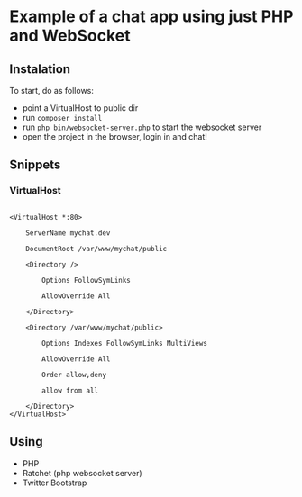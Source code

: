 # Example of a chat app using just PHP and WebSocket

## Instalation
To start, do as follows:

* point a VirtualHost to public dir
* run <code>composer install</code> 
* run <code>php bin/websocket-server.php</code> to start the websocket server
* open the project in the browser, login in and chat!

## Snippets
### VirtualHost
<code>
&lt;VirtualHost *:80&gt;
<br/>    ServerName mychat.dev
<br/>    DocumentRoot /var/www/mychat/public
<br/>    &ltDirectory /&gt;
<br/>        Options FollowSymLinks
<br/>        AllowOverride All
<br/>    &lt;/Directory&gt;
<br/>    &lt;Directory /var/www/mychat/public&gt;
<br/>        Options Indexes FollowSymLinks MultiViews
<br/>        AllowOverride All
<br/>        Order allow,deny
<br/>        allow from all
<br/>    &lt;/Directory&gt;
&lt;/VirtualHost&gt;
</code>

## Using
* PHP
* Ratchet (php websocket server)
* Twitter Bootstrap

